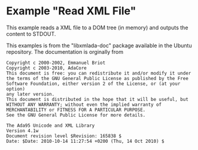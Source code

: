 Example "Read XML File"
=======================
This example reads a XML file to a DOM tree (in memory) and outputs the
content to STDOUT.

This examples is from the "libxmlada-doc" package available in the Ubuntu
repository. The documentation is orginally from

```
Copyright c 2000-2002, Emmanuel Briot
Copyright c 2003-2010, AdaCore
This document is free: you can redistribute it and/or modify it under
the terms of the GNU General Public License as published by the Free
Software Foundation, either version 2 of the License, or (at your option)
any later version.
This document is distributed in the hope that it will be useful, but
WITHOUT ANY WARRANTY; without even the implied warranty of
MERCHANTABILITY or FITNESS FOR A PARTICULAR PURPOSE.
See the GNU General Public License for more details.

The Ada95 Unicode and XML Library
Version 4.1w
Document revision level $Revision: 165838 $
Date: $Date: 2010-10-14 11:27:54 +0200 (Thu, 14 Oct 2010) $
```
